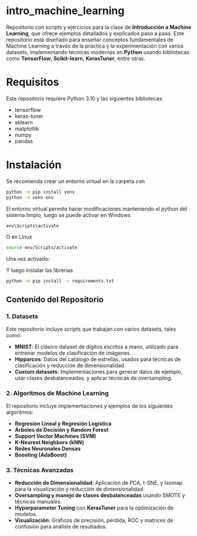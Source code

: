 # intro_machine_learning

Repositorio con scripts y ejercicios para la clase de **Introducción a Machine Learning**, que ofrece ejemplos detallados y explicados paso a paso. Este repositorio está diseñado para enseñar conceptos fundamentales de Machine Learning a través de la práctica y la experimentación con varios datasets, implementando técnicas modernas en **Python** usando bibliotecas como **TensorFlow**, **Scikit-learn**, **KerasTuner**, entre otras.

# Requisitos
Este repositorio requiere Python 3.10 y las siguientes bibliotecas:

- tensorflow
- keras-tuner
- sklearn
- matplotlib
- numpy
- pandas

# Instalación
Se recomienda crear un entorno virtual en la carpeta con
```bash
python -m pip install venv
python -m venv env
```

El entorno virtual permite hacer modificaciones manteniendo el python del sistema limpio, luego se puede activar en Windows
```powershell
env\Scripts\activate
```
O en Linux
```bash
source env/Scripts/activate
```
Una vez activado:

Y luego instalar las librerias
```bash
python -m pip install -r requirements.txt
```

## Contenido del Repositorio

### 1. Datasets
Este repositorio incluye scripts que trabajan con varios datasets, tales como:

- **MNIST**: El clásico dataset de dígitos escritos a mano, utilizado para entrenar modelos de clasificación de imágenes.
- **Hipparcos**: Datos del catálogo de estrellas, usados para técnicas de clasificación y reducción de dimensionalidad.
- **Custom datasets**: Implementaciones para generar datos de ejemplo, usar clases desbalanceadas, y aplicar técnicas de oversampling.

### 2. Algoritmos de Machine Learning
El repositorio incluye implementaciones y ejemplos de los siguientes algoritmos:

- **Regresión Lineal y Regresión Logística**
- **Árboles de Decisión y Random Forest**
- **Support Vector Machines (SVM)**
- **K-Nearest Neighbors (kNN)**
- **Redes Neuronales Densas**
- **Boosting (AdaBoost)**
  
### 3. Técnicas Avanzadas
- **Reducción de Dimensionalidad**: Aplicación de PCA, t-SNE, y Isomap para la visualización y reducción de dimensionalidad.
- **Oversampling y manejo de clases desbalanceadas** usando SMOTE y técnicas manuales.
- **Hyperparameter Tuning** con **KerasTuner** para la optimización de modelos.
- **Visualización**: Gráficos de precisión, pérdida, ROC y matrices de confusión para análisis de resultados.


